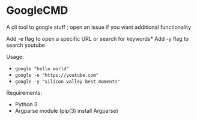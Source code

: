 # GoogleCMD
A cli tool to google stuff ; open an issue if you want additional functionality

Add -e flag to open a specific URL or search for keywords*
Add -y flag to search youtube

Usage:
* ``google "hello world"``
* ``google -e "https://youtube.com"``
* ``google -y "silicon valley best moments"``

Requirements:
* Python 3
* Argparse module (pip(3) install Argparse)
